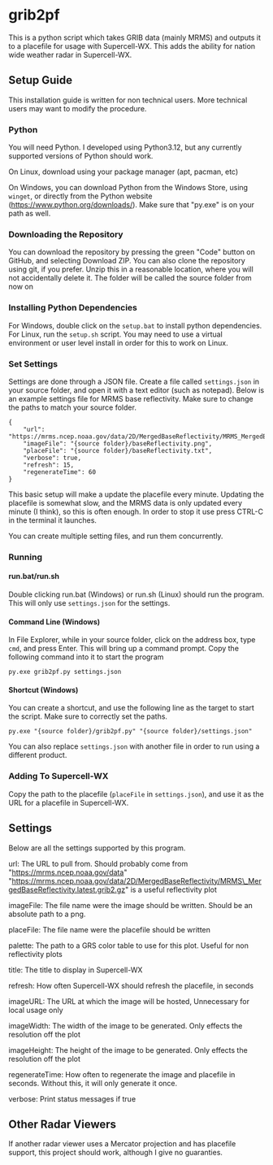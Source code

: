 # grib2pf
This is a python script which takes GRIB data (mainly MRMS) and outputs it to a
placefile for usage with Supercell-WX. This adds the ability for nation wide
weather radar in Supercell-WX.

## Setup Guide
This installation guide is written for non technical users. More technical
users may want to modify the procedure.

### Python
You will need Python. I developed using Python3.12, but any currently supported
versions of Python should work.

On Linux, download using your package manager (apt, pacman, etc)

On Windows, you can download Python from the Windows Store, using `winget`, or
directly from the Python website (https://www.python.org/downloads/). Make sure
that "py.exe" is on your path as well.

### Downloading the Repository
You can download the repository by pressing the green "Code" button on GitHub,
and selecting Download ZIP. You can also clone the repository using git, if you
prefer. Unzip this in a reasonable location, where you will not accidentally
delete it. The folder will be called the source folder from now on

### Installing Python Dependencies
For Windows, double click on the `setup.bat` to install python dependencies.
For Linux, run the `setup.sh` script. You may need to use a virtual environment
or user level install in order for this to work on Linux.

### Set Settings
Settings are done through a JSON file. Create a file called `settings.json` in
your source folder, and open it with a text editor (such as notepad). Below is
an example settings file for MRMS base reflectivity. Make sure to change the
paths to match your source folder.

```
{
    "url": "https://mrms.ncep.noaa.gov/data/2D/MergedBaseReflectivity/MRMS_MergedBaseReflectivity.latest.grib2.gz",
    "imageFile": "{source folder}/baseReflectivity.png",
    "placeFile": "{source folder}/baseReflectivity.txt",
    "verbose": true,
    "refresh": 15,
    "regenerateTime": 60
}
```

This basic setup will make a update the placefile every minute. Updating the
placefile is somewhat slow, and the MRMS data is only updated every minute (I
think), so this is often enough. In order to stop it use press CTRL-C in the
terminal it launches.

You can create multiple setting files, and run them concurrently.

### Running
#### run.bat/run.sh
Double clicking run.bat (Windows) or run.sh (Linux) should run the program.
This will only use `settings.json` for the settings.

#### Command Line (Windows)
In File Explorer, while in your source folder, click on the address box, type
`cmd`, and press Enter. This will bring up a command prompt. Copy the following
command into it to start the program
```
py.exe grib2pf.py settings.json
```

#### Shortcut (Windows)
You can create a shortcut, and use the following line as the target to start
the script. Make sure to correctly set the paths.
```
py.exe "{source folder}/grib2pf.py" "{source folder}/settings.json"
```
You can also replace `settings.json` with another file in order to run using a
different product.

### Adding To Supercell-WX
Copy the path to the placefile (`placeFile` in `settings.json`), and use it
as the URL for a placefile in Supercell-WX.

## Settings
Below are all the settings supported by this program.

url: The URL to pull from. Should probably come from
"https://mrms.ncep.noaa.gov/data"
"https://mrms.ncep.noaa.gov/data/2D/MergedBaseReflectivity/MRMS\_MergedBaseReflectivity.latest.grib2.gz"
is a useful reflectivity plot

imageFile: The file name were the image should be written. Should be an
absolute path to a png.

placeFile: The file name were the placefile should be written

palette: The path to a GRS color table to use for this plot. Useful for non
reflectivity plots

title: The title to display in Supercell-WX

refresh: How often Supercell-WX should refresh the placefile, in seconds

imageURL: The URL at which the image will be hosted, Unnecessary for local
usage only

imageWidth: The width of the image to be generated. Only effects the resolution
off the plot

imageHeight: The height of the image to be generated. Only effects the
resolution off the plot

regenerateTime: How often to regenerate the image and placefile in seconds.
Without this, it will only generate it once.

verbose: Print status messages if true

## Other Radar Viewers
If another radar viewer uses a Mercator projection and has placefile support,
this project should work, although I give no guaranties.
